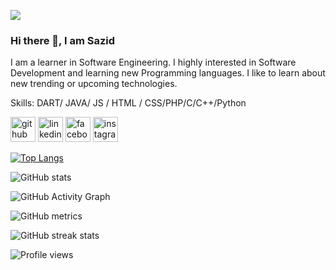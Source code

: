 ![](https://scontent.fdac135-1.fna.fbcdn.net/v/t39.30808-6/307673007_565320372269964_6450778077148116030_n.jpg?_nc_cat=100&ccb=1-7&_nc_sid=e3f864&_nc_ohc=8qsCPkYcxdoAX_MmgwD&_nc_ht=scontent.fdac135-1.fna&oh=00_AT_x97AxsQ5Q_CYAQYmcLmO1rjEiNqv3qcwOHgWLJXa1fA&oe=632E09D3)

### Hi there 👋, I am Sazid

I am a learner in Software Engineering. I highly interested in Software Development  and learning new Programming languages. I like to learn about new trending or upcoming technologies.

Skills: DART/ JAVA/ JS / HTML / CSS/PHP/C/C++/Python



[<img src='https://cdn.jsdelivr.net/npm/simple-icons@3.0.1/icons/github.svg' alt='github' height='40'>](https://github.com/shahriar00)  [<img src='https://cdn.jsdelivr.net/npm/simple-icons@3.0.1/icons/linkedin.svg' alt='linkedin' height='40'>](https://www.linkedin.com/in/shahriar00/)  [<img src='https://cdn.jsdelivr.net/npm/simple-icons@3.0.1/icons/facebook.svg' alt='facebook' height='40'>](https://www.facebook.com/shahriar1.q)  [<img src='https://cdn.jsdelivr.net/npm/simple-icons@3.0.1/icons/instagram.svg' alt='instagram' height='40'>](https://www.instagram.com/shahriar_sazid_/)  

[![Top Langs](https://github-readme-stats.vercel.app/api/top-langs/?username=shahriar00)](https://github.com/anuraghazra/github-readme-stats)

![GitHub stats](https://github-readme-stats.vercel.app/api?username=shahriar00&show_icons=true&count_private=true)  

![GitHub Activity Graph](https://activity-graph.herokuapp.com/graph?username=shahriar00)  

![GitHub metrics](https://metrics.lecoq.io/shahriar00)  

![GitHub streak stats](https://github-readme-streak-stats.herokuapp.com/?user=shahriar00)  

![Profile views](https://gpvc.arturio.dev/shahriar00)  
